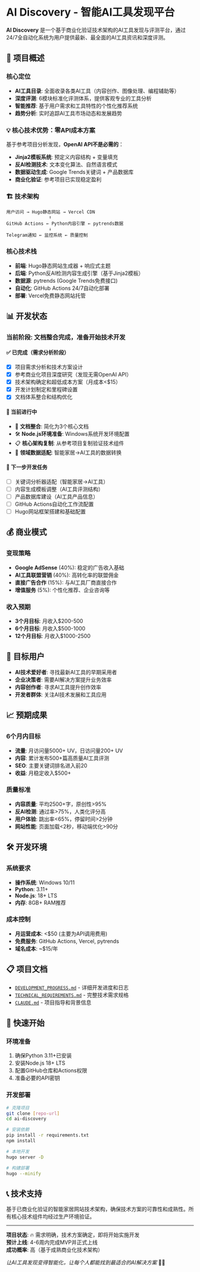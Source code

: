 # AI Discovery - 智能AI工具发现平台

**AI Discovery** 是一个基于商业化验证技术架构的AI工具发现与评测平台，通过24/7全自动化系统为用户提供最新、最全面的AI工具资讯和深度评测。

## 🎯 项目概述

### 核心定位
- **AI工具目录**: 全面收录各类AI工具（内容创作、图像处理、编程辅助等）
- **深度评测**: 6模块标准化评测体系，提供客观专业的工具分析
- **智能推荐**: 基于用户需求和工具特性的个性化推荐系统
- **趋势分析**: 实时追踪AI工具市场动态和发展趋势

### 💡 **核心技术优势：零API成本方案**
基于参考项目分析发现，**OpenAI API不是必需的**：
- **Jinja2模板系统**: 预定义内容结构 + 变量填充
- **反AI检测技术**: 文本变化算法、自然语言模式  
- **数据驱动生成**: Google Trends关键词 + 产品数据库
- **商业化验证**: 参考项目已实现稳定盈利

### 🏗️ 技术架构
```
用户访问 → Hugo静态网站 → Vercel CDN
                ↑
GitHub Actions ← Python内容引擎 ← pytrends数据
                ↓
Telegram通知 ← 监控系统 ← 质量控制
```

### 核心技术栈
- **前端**: Hugo静态网站生成器 + 响应式主题
- **后端**: Python反AI检测内容生成引擎（基于Jinja2模板）
- **数据源**: pytrends (Google Trends免费接口)
- **自动化**: GitHub Actions 24/7自动化部署
- **部署**: Vercel免费静态网站托管

## 📊 开发状态

### 当前阶段: 文档整合完成，准备开始技术开发

#### ✅ 已完成（需求分析阶段）
- [x] 项目需求分析和技术方案设计
- [x] 参考商业化项目深度研究（发现无需OpenAI API）
- [x] 技术架构确定和超低成本方案（月成本<$15）
- [x] 开发计划制定和里程碑设置
- [x] 文档体系整合和结构优化

#### 🔄 当前进行中
- 📝 **文档整合**: 简化为3个核心文档
- 🛠️ **Node.js环境准备**: Windows系统开发环境配置
- 📋 **核心架构复制**: 从参考项目复制验证技术组件
- 🔄 **领域数据适配**: 智能家居→AI工具的数据转换

#### 📅 下一步开发任务
- [ ] 关键词分析器适配（智能家居→AI工具）
- [ ] 内容生成模板调整（AI工具评测结构）
- [ ] 产品数据库建设（AI工具产品信息）
- [ ] GitHub Actions自动化工作流配置
- [ ] Hugo网站框架搭建和基础配置

## 💰 商业模式

### 变现策略
- **Google AdSense** (40%): 稳定的广告收入基础
- **AI工具联盟营销** (40%): 高转化率的联盟佣金
- **直接广告合作** (15%): 与AI工具厂商直接合作
- **增值服务** (5%): 个性化推荐、企业咨询等

### 收入预期
- **3个月目标**: 月收入$200-500
- **6个月目标**: 月收入$500-1000  
- **12个月目标**: 月收入$1000-2500

## 🎯 目标用户

- **AI技术爱好者**: 寻找最新AI工具的早期采用者
- **企业决策者**: 需要AI解决方案提升业务效率
- **内容创作者**: 寻求AI工具提升创作效率
- **开发者群体**: 关注AI技术发展和工具应用

## 📈 预期成果

### 6个月内目标
- **流量**: 月访问量5000+ UV，日访问量200+ UV
- **内容**: 累计发布500+篇高质量AI工具评测
- **SEO**: 主要关键词排名进入前20
- **收益**: 月稳定收入$500+

### 质量标准
- **内容质量**: 平均2500+字，原创性>95%
- **反AI检测**: 通过率>75%，人类化评分高
- **用户体验**: 跳出率<65%，停留时间>2分钟
- **网站性能**: 页面加载<2秒，移动端优化>90分

## 🛠️ 开发环境

### 系统要求
- **操作系统**: Windows 10/11
- **Python**: 3.11+ 
- **Node.js**: 18+ LTS
- **内存**: 8GB+ RAM推荐

### 成本控制
- **月运营成本**: <$50 (主要为API调用费用)
- **免费服务**: GitHub Actions, Vercel, pytrends
- **域名成本**: ~$15/年

## 📋 项目文档

- [`DEVELOPMENT_PROGRESS.md`](./DEVELOPMENT_PROGRESS.md) - 详细开发进度和日志
- [`TECHNICAL_REQUIREMENTS.md`](./TECHNICAL_REQUIREMENTS.md) - 完整技术需求规格
- [`CLAUDE.md`](./CLAUDE.md) - 项目指导和背景信息

## 🚀 快速开始

### 环境准备
1. 确保Python 3.11+已安装
2. 安装Node.js 18+ LTS
3. 配置GitHub仓库和Actions权限
4. 准备必要的API密钥

### 开发部署
```bash
# 克隆项目
git clone [repo-url]
cd ai-discovery

# 安装依赖
pip install -r requirements.txt
npm install

# 本地开发
hugo server -D

# 构建部署
hugo --minify
```

## 📞 技术支持

基于已商业化验证的智能家居网站技术架构，确保技术方案的可靠性和成熟性。所有核心技术组件均经过生产环境验证。

---

**项目状态**: 🔥 需求明确，技术方案确定，即将开始实施开发  
**预计上线**: 4-6周内完成MVP并正式上线  
**成功概率**: 高（基于成熟商业化技术架构）

*让AI工具发现变得智能化，让每个人都能找到最适合的AI解决方案* 🤖✨